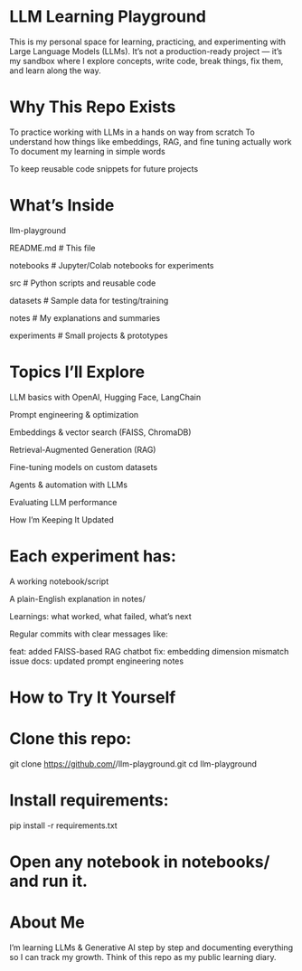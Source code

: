

# LLM Learning Playground

This is my personal space for learning, practicing, and experimenting with Large Language Models (LLMs).
It’s not a production-ready project — it’s my sandbox where I explore concepts, write code, break things, fix them, and learn along the way.

# Why This Repo Exists

To practice working with LLMs in a hands on way from scratch
To understand how things like embeddings, RAG, and fine tuning actually work
To document my learning in simple words

To keep reusable code snippets for future projects

 # What’s Inside
 llm-playground
 
   README.md        # This file 
   
   notebooks        # Jupyter/Colab notebooks for experiments
   
   src              # Python scripts and reusable code
   
   datasets         # Sample data for testing/training
   
   notes            # My explanations and summaries 
   
   experiments      # Small projects & prototypes 

# Topics I’ll Explore

LLM basics with OpenAI, Hugging Face, LangChain

Prompt engineering & optimization

Embeddings & vector search (FAISS, ChromaDB)

Retrieval-Augmented Generation (RAG)

Fine-tuning models on custom datasets

Agents & automation with LLMs

Evaluating LLM performance

 How I’m Keeping It Updated

# Each experiment has:

A working notebook/script

A plain-English explanation in notes/

Learnings: what worked, what failed, what’s next

Regular commits with clear messages like:

feat: added FAISS-based RAG chatbot
fix: embedding dimension mismatch issue
docs: updated prompt engineering notes

# How to Try It Yourself

# Clone this repo:

git clone https://github.com/<your-username>/llm-playground.git
cd llm-playground


# Install requirements:

pip install -r requirements.txt


# Open any notebook in notebooks/ and run it.


 # About Me

I’m learning LLMs & Generative AI step by step and documenting everything so I can track my growth.
Think of this repo as my public learning diary.
